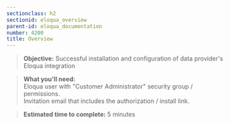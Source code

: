 ```yaml
---
sectionclass: h2
sectionid: eloqua_overview
parent-id: eloqua_documentation
number: 4200
title: Overview
---
```

>**Objective:** Successful installation and configuration of data provider's Eloqua integration  

>**What you'll need:**  
Eloqua user with "Customer Administrator" security group / permissions.  
Invitation email that includes the authorization / install link.    

>**Estimated time to complete:** 5 minutes
